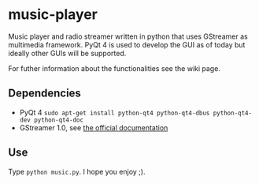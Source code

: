 # music-player
Music player and radio streamer written in python that uses GStreamer as multimedia framework.
PyQt 4 is used to develop the GUI as of today but ideally other GUIs will be supported.

For futher information about the functionalities see the wiki page.

## Dependencies
- PyQt 4 `sudo apt-get install python-qt4 python-qt4-dbus python-qt4-dev python-qt4-doc`
- GStreamer 1.0, see [the official documentation](https://gstreamer.freedesktop.org/documentation/installing/on-linux.html)

## Use
Type `python music.py`. I hope you enjoy ;).
